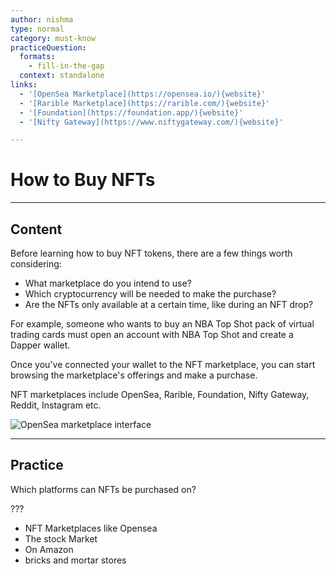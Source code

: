 ```yaml
---
author: nishma
type: normal
category: must-know
practiceQuestion:
  formats:
    - fill-in-the-gap
  context: standalone
links:
  - '[OpenSea Marketplace](https://opensea.io/){website}'
  - '[Rarible Marketplace](https://rarible.com/){website}'
  - '[Foundation](https://foundation.app/){website}'
  - '[Nifty Gateway](https://www.niftygateway.com/){website}'

---
```

# How to Buy NFTs

---
## Content

Before learning how to buy NFT tokens, there are a few things worth considering:
 - What marketplace do you intend to use?
 - Which cryptocurrency will be needed to make the purchase?
 - Are the NFTs only available at a certain time, like during an NFT drop?

For example, someone who wants to buy an NBA Top Shot pack of virtual trading cards must open an account with NBA Top Shot and create a Dapper wallet. 

Once you've connected your wallet to the NFT marketplace, you can start browsing the marketplace's offerings and make a purchase. 

NFT marketplaces include OpenSea, Rarible, Foundation, Nifty Gateway, Reddit, Instagram etc.

![OpenSea marketplace interface](https://img.enkipro.com/9e553fbb82dc029bc98cfc4b5b880d64.jpeg)

---
## Practice
Which platforms can NFTs be purchased on?

???

- NFT Marketplaces like Opensea
- The stock Market
- On Amazon
- bricks and mortar stores